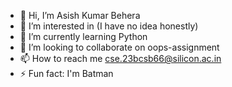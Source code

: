 - 👋 Hi, I’m Asish Kumar Behera
- 👀 I’m interested in (I have no idea honestly)
- 🌱 I’m currently learning Python
- 💞️ I’m looking to collaborate on oops-assignment
- 📫 How to reach me cse.23bcsb66@silicon.ac.in
- ⚡ Fun fact: I'm Batman

